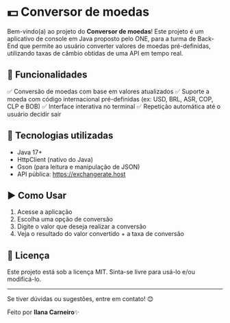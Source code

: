 # :dollar: Conversor de moedas

Bem-vindo(a) ao projeto do **Conversor de moedas**! Este projeto é um aplicativo de console em Java proposto pelo
ONE, para a turma de Back-End que permite ao usuário converter valores de moedas pré-definidas, utilizando taxas de
câmbio obtidas de uma API em tempo real.

## 🚀 Funcionalidades

✅ Conversão de moedas com base em valores atualizados
✅ Suporte a moeda com código internacional pré-definidas (ex: USD, BRL, ASR, COP, CLP e BOB)
✅ Interface interativa no terminal
✅ Repetição automática até o usuário decidir sair

## 🧰 Tecnologias utilizadas

- Java 17+
- HttpClient (nativo do Java)
- Gson (para leitura e manipulação de JSON)
- API pública: https://exchangerate.host

## ▶️ Como Usar

1. Acesse a aplicação
2. Escolha uma opção de conversão
3. Digite o valor que deseja realizar a conversão
4. Veja o resultado do valor convertido + a taxa de conversão

## 📜 Licença

Este projeto está sob a licença MIT. Sinta-se livre para usá-lo e/ou modificá-lo.

---

Se tiver dúvidas ou sugestões, entre em contato! 😊

Feito por **Ilana Carneiro**✨
